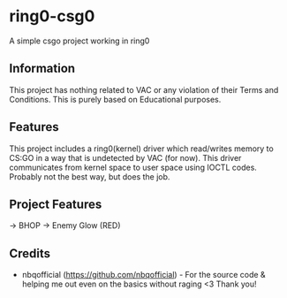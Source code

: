 # ring0-csg0
A simple csgo project working in ring0

## Information ##
This project has nothing related to VAC or any violation of their Terms and Conditions. This is purely based on Educational purposes. 

## Features ##
This project includes a ring0(kernel) driver which read/writes memory to CS:GO in a way that is undetected by VAC (for now). This driver communicates from kernel space to user space using IOCTL codes. Probably not the best way, but does the job. 

## Project Features ##
-> BHOP
-> Enemy Glow (RED)


## Credits ##
- nbqofficial (https://github.com/nbqofficial) - For the source code & helping me out even on the basics without raging <3 Thank you!

